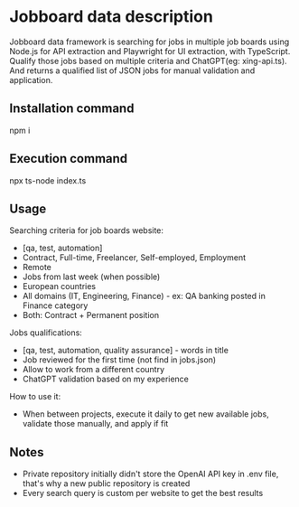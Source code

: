# Jobboard data description

Jobboard data framework is searching for jobs in multiple job boards using Node.js for API extraction and Playwright for UI extraction, with TypeScript.<br>
Qualify those jobs based on multiple criteria and ChatGPT(eg: xing-api.ts).<br>
And returns a qualified list of JSON jobs for manual validation and application.

## Installation command

npm i

## Execution command 

npx ts-node index.ts


## Usage 
Searching criteria for job boards website: 
 - [qa, test, automation]
 - Contract, Full-time, Freelancer, Self-employed, Employment
 - Remote
 - Jobs from last week (when possible)
 - European countries
 - All domains (IT, Engineering, Finance) - ex: QA banking posted in Finance category
 - Both: Contract + Permanent position 

 Jobs qualifications:
 - [qa, test, automation, quality assurance] - words in title
 - Job reviewed for the first time (not find in jobs.json)
 - Allow to work from a different country
 - ChatGPT validation based on my experience

 How to use it:
 - When between projects, execute it daily to get new available jobs, validate those manually, and apply if fit


## Notes 
 - Private repository initially didn't store the OpenAI API key in .env file, that's why a new public repository is created
 - Every search query is custom per website to get the best results 

 